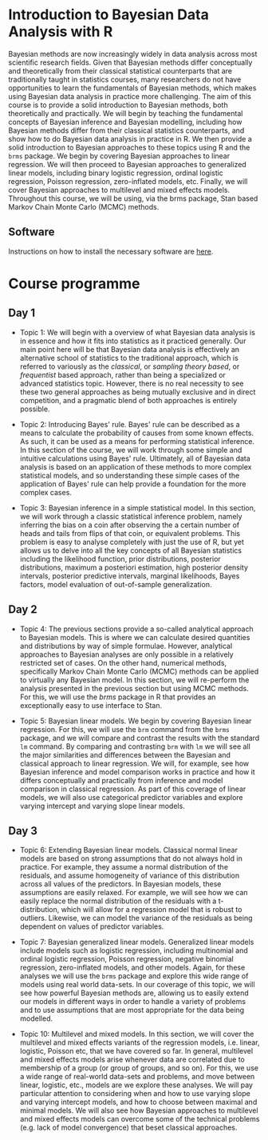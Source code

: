 # Introduction to Bayesian Data Analysis with R

Bayesian methods are now increasingly widely in data analysis across most
scientific research fields.  Given that Bayesian methods differ conceptually
and theoretically from their classical statistical counterparts that are
traditionally taught in statistics courses, many researchers do not have
opportunities to learn the fundamentals of Bayesian methods, which makes using
Bayesian data analysis in practice more challenging.  The aim of this course is
to provide a solid introduction to Bayesian methods, both theoretically and
practically.  We will begin by teaching the fundamental concepts of Bayesian
inference and Bayesian modelling, including how Bayesian methods differ from
their classical statistics counterparts, and show how to do Bayesian data
analysis in practice in R.  We then provide a solid introduction to Bayesian
approaches to these topics using R and the `brms` package.  We begin by
covering Bayesian approaches to linear regression.  We will then proceed to
Bayesian approaches to generalized linear models, including binary logistic
regression, ordinal logistic regression, Poisson regression, zero-inflated
models, etc.  Finally, we will cover Bayesian approaches to multilevel and
mixed effects models.  Throughout this course, we will be using, via the brms
package, Stan based Markov Chain Monte Carlo (MCMC) methods.

## Software

Instructions on how to install the necessary software are [here](software.md).


# Course programme

## Day 1

* Topic 1: We will begin with a overview of what Bayesian data analysis is in essence and how it fits into statistics as it practiced generally. Our main point here will be that Bayesian data analysis is effectively an alternative school of statistics to the traditional approach, which is referred to variously as the *classical*, or *sampling theory based*, or *frequentist* based approach, rather than being a specialized or advanced statistics topic. However, there is no real necessity to see these two general approaches as being mutually exclusive and in direct competition, and a pragmatic blend of both approaches is entirely possible.

* Topic 2: Introducing Bayes' rule. Bayes' rule can be described as a means to calculate the probability of causes from some known effects. As such, it can be used as a means for performing statistical inference. In this section of the course, we will work through some simple and intuitive calculations using Bayes' rule. Ultimately, all of Bayesian data analysis is based on an application of these methods to more complex statistical models, and so understanding these simple cases of the application of Bayes' rule can help provide a foundation for the more complex cases.

* Topic 3: Bayesian inference in a simple statistical model. In this section, we will work through a classic statistical inference problem, namely inferring the bias on a coin after observing the a certain number of heads and tails from flips of that coin, or equivalent problems. This problem is easy to analyse completely with just the use of R, but yet allows us to delve into all the key concepts of all Bayesian statistics including the likelihood function, prior distributions, posterior distributions, maximum a posteriori estimation, high posterior density intervals, posterior predictive intervals, marginal likelihoods, Bayes factors, model evaluation of out-of-sample generalization.


## Day 2


* Topic 4: The previous sections provide a so-called analytical approach to Bayesian models. This is where we can calculate desired quantities and distributions by way of simple formulae. However, analytical approaches to Bayesian analyses are only possible in a relatively restricted set of cases. On the other hand, numerical methods, specifically Markov Chain Monte Carlo (MCMC) methods can be applied to virtually any Bayesian model. In this section, we will re-perform the analysis presented in the previous section but using MCMC methods. For this, we will use the *brms* package in R that provides an exceptionally easy to use interface to Stan.

* Topic 5: Bayesian linear models. We begin by covering Bayesian linear regression. For this, we will use the `brm` command from the `brms` package, and we will compare and contrast the results with the standard `lm` command.
By comparing and contrasting `brm` with `lm` we will see all the major similarities and differences between the Bayesian and classical approach to linear regression.
We will, for example, see how Bayesian inference and model comparison works in practice and how it differs conceptually and practically from inference and model comparison in classical regression.
As part of this coverage of linear models, we will also use categorical predictor variables and explore varying intercept and varying slope linear models.

## Day 3

* Topic 6: Extending Bayesian linear models. Classical normal linear models are based on strong assumptions that do not always hold in practice.
For example, they assume a normal distribution of the residuals, and assume homogeneity of variance of this distribution across all values of the predictors.
In Bayesian models, these assumptions are easily relaxed.
For example, we will see how we can easily replace the normal distribution of the residuals with a t-distribution, which will allow for a regression model that is robust to outliers.
Likewise, we can model the variance of the residuals as being dependent on values of predictor variables.

* Topic 7: Bayesian generalized linear models. Generalized linear models include models such as logistic regression, including multinomial and ordinal logistic regression, Poisson regression, negative binomial regression, zero-inflated models, and other models. Again, for these analyses we will use the `brms` package and explore this wide range of models using real world data-sets. In our coverage of this topic, we will see how powerful Bayesian methods are, allowing us to easily extend our models in different ways in order to handle a variety of problems and to use assumptions that are most appropriate for the data being modelled.

* Topic 10: Multilevel and mixed models. In this section, we will cover the multilevel and mixed effects variants of the regression models, i.e. linear, logistic, Poisson etc, that we have covered so far. In general, multilevel and mixed effects models arise whenever data are correlated due to membership of a group (or group of groups, and so on).
For this, we use a wide range of real-world data-sets and problems, and move between linear, logistic, etc., models are we explore these analyses. We will pay particular attention to considering when and how to use varying slope and varying intercept models, and how to choose between maximal and minimal models. We will also see how Bayesian approaches to multilevel and mixed effects models can overcome some of the technical problems (e.g. lack of model convergence) that beset classical approaches.
